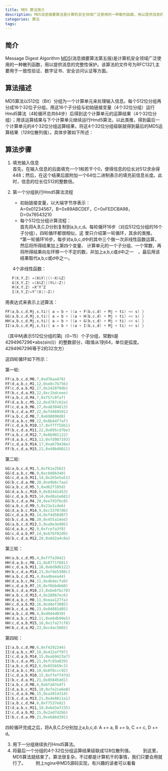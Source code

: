 ```yaml
---
title: MD5 算法简介
description: MD5消息摘要算法是计算机安全领域广泛使用的一种散列函数，用以提供消息的完整性保护
categories: 算法
tags:
---
```


## 简介

Message Digest Algorithm [MD5](https://baike.baidu.com/item/MD5?fr=aladdin)(消息摘要算法第五版)是计算机安全领域广泛使用的一种散列函数，用以提供消息的完整性保护。该算法的文件号为RFC1321,主要用于一致性验证、数字证书、安全访问认证等方面。 

## 算法描述

MD5算法以512位（Bit）分组为一个计算单元来处理输入信息。每个512位分组再分成16个32位子分组，用这16个子分组与初始链接变量（4个32位分组）运行Hmd5算法（4轮循环总共64步）后得到这个计算单元的运算结果（4个32位分组）；用该运算结果与下个计算单元继续运行Hmd5算法，以此类推，得到最后一个计算单元的4个32位分组运算结果，将这4个32位分组级联就得到最后的MD5运算结果（128位散列值）。具体步骤如下所述：  

## 算法步骤

1. 填充输入信息  
首先，在输入信息的后面填充一个1和若干个0，使得信息的位长对512求余得448；然后，在这个结果后面附加一个64位二进制表示的填充前信息长度。此时，信息的位长位512的整数倍。
2. 第一个分组执行Hmd5算法流程  
	* 初始链接变量，以大端字节序表示：  
	A=0x01234567，B=0x89ABCDEF，C=0xFEDCBA98，D=0x76543210
	* 每个512位分组计算流程：  
     首先将A,B,C,D分别复制到a,b,c,d。每轮循环16步（对应512位分组的16个子分组），四轮循环都很相似，这 里只介绍第一轮循环，其余的类推。  
    *第一轮循环16步，每步对a,b,c,d中的其中三个做一次非线性函数运算，然后将所得结果加上第四个变量、  计算单元的一个子分组、一个常数，再将所得结果向左环移一个不定的数，并加上a,b,c或d中之一　，最后用该结果取代a,b,c或d中之一。　

   4个非线性函数：

```c
   F(X,Y,Z) =(X&Y)|((~X)&Z)
   G(X,Y,Z) =(X&Z)|(Y&(~Z))
   H(X,Y,Z) =X^Y^Z
   I(X,Y,Z)=Y^(X|(~Z))
```
用表达式来表示上述算法：

```c
FF(a,b,c,d,Mj,s,ti){ a = b + ((a + F(b,c,d) + Mj + ti) << s) }
GG(a,b,c,d,Mj,s,ti){ a = b + ((a + H(b,c,d) + Mj + ti) << s) }
HH(a,b,c,d,Mj,s,ti){ a = b + ((a + G(b,c,d) + Mj + ti) << s) }
II(a,b,c,d,Mj,s,ti){ a = b + ((a + I(b,c,d) + Mj + ti) << s) }
```
（其中Mj表示512位分组的第j（0~15）个子分组，常数ti是4294967296*abs(sin(i)）的整数部分，i取值从1到64，单位是弧度。4294967296等于2的32次方）

这四轮循环如下所示：

第一轮:

```c
FF(a,b,c,d,M0,7,0xd76aa478)
FF(d,a,b,c,M1,12,0xe8c7b756)
FF(c,d,a,b,M2,17,0x242070db)
FF(b,c,d,a,M3,22,0xc1bdceee)
FF(a,b,c,d,M4,7,0xf57c0faf)
FF(d,a,b,c,M5,12,0x4787c62a)
FF(c,d,a,b,M6,17,0xa8304613)
FF(b,c,d,a,M7,22,0xfd469501)
FF(a,b,c,d,M8,7,0x698098d8)
FF(d,a,b,c,M9,12,0x8b44f7af)
FF(c,d,a,b,M10,17,0xffff5bb1)
FF(b,c,d,a,M11,22,0x895cd7be)
FF(a,b,c,d,M12,7,0x6b901122)
FF(d,a,b,c,M13,12,0xfd987193)
FF(c,d,a,b,M14,17,0xa679438e)
FF(b,c,d,a,M15,22,0x49b40821)
```

第二轮:

```c
GG(a,b,c,d,M1,5,0xf61e2562)
GG(d,a,b,c,M6,9,0xc040b340)
GG(c,d,a,b,M11,14,0x265e5a51)
GG(b,c,d,a,M0,20,0xe9b6c7aa)
GG(a,b,c,d,M5,5,0xd62f105d)
GG(d,a,b,c,M10,9,0x02441453)
GG(c,d,a,b,M15,14,0xd8a1e681)
GG(b,c,d,a,M4,20,0xe7d3fbc8)
GG(a,b,c,d,M9,5,0x21e1cde6)
GG(d,a,b,c,M14,9,0xc33707d6)
GG(c,d,a,b,M3,14,0xf4d50d87)
GG(b,c,d,a,M8,20,0x455a14ed)
GG(a,b,c,d,M13,5,0xa9e3e905)
GG(d,a,b,c,M2,9,0xfcefa3f8)
GG(c,d,a,b,M7,14,0x676f02d9)
GG(b,c,d,a,M12,20,0x8d2a4c8a)
```

第三轮：

```c
HH(a,b,c,d,M5,4,0xfffa3942)
HH(d,a,b,c,M8,11,0x8771f681)
HH(c,d,a,b,M11,16,0x6d9d6122)
HH(b,c,d,a,M14,23,0xfde5380c)
HH(a,b,c,d,M1,4,0xa4beea44)
HH(d,a,b,c,M4,11,0x4bdecfa9)
HH(c,d,a,b,M7,16,0xf6bb4b60)
HH(b,c,d,a,M10,23,0xbebfbc70)
HH(a,b,c,d,M13,4,0x289b7ec6)
HH(d,a,b,c,M0,11,0xeaa127fa)
HH(c,d,a,b,M3,16,0xd4ef3085)
HH(b,c,d,a,M6,23,0x04881d05)
HH(a,b,c,d,M9,4,0xd9d4d039)
HH(d,a,b,c,M12,11,0xe6db99e5)
HH(c,d,a,b,M15,16,0x1fa27cf8)
HH(b,c,d,a,M2,23,0xc4ac5665)
```

第四轮：

```c
II(a,b,c,d,M0,6,0xf4292244)
II(d,a,b,c,M7,10,0x432aff97)
II(c,d,a,b,M14,15,0xab9423a7)
II(b,c,d,a,M5,21,0xfc93a039)
II(a,b,c,d,M12,6,0x655b59c3)
II(d,a,b,c,M3,10,0x8f0ccc92)
II(c,d,a,b,M10,15,0xffeff47d)
II(b,c,d,a,M1,21,0x85845dd1)
II(a,b,c,d,M8,6,0x6fa87e4f)
II(d,a,b,c,M15,10,0xfe2ce6e0)
II(c,d,a,b,M6,15,0xa3014314)
II(b,c,d,a,M13,21,0x4e0811a1)
II(a,b,c,d,M4,6,0xf7537e82)
II(d,a,b,c,M11,10,0xbd3af235)
II(c,d,a,b,M2,15,0x2ad7d2bb)
II(b,c,d,a,M9,21,0xeb86d391)
```

四轮循环完成之后，将A,B,C,D分别加上a,b,c,d: A += a, B += b, C += c, D += d。

3. 用下一分组继续执行Hmd5算法。
4. 将最后一个分组的4个32位分组运算结果级联成128位散列值。
　　到这里，MD5算法就结束了。算法很复杂，不过都是计算机干的事情，我们只要会用就行了。
　　附上nginx中MD5源码实现，有兴趣的读者可以看看